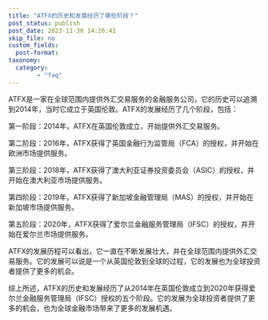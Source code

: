 ```yaml
---
title: "ATFX的历史和发展经历了哪些阶段？"
post_status: publish
post_date: 2023-11-30 14:26:41
skip_file: no
custom_fields: 
  post-format: 
taxonomy:
  category:
        - "faq"
---
```


ATFX是一家在全球范围内提供外汇交易服务的金融服务公司，它的历史可以追溯到2014年，当时它成立于英国伦敦。ATFX的发展经历了几个阶段，包括：

第一阶段：2014年，ATFX在英国伦敦成立，开始提供外汇交易服务。

第二阶段：2016年，ATFX获得了英国金融行为监管局（FCA）的授权，并开始在欧洲市场提供服务。

第三阶段：2018年，ATFX获得了澳大利亚证券投资委员会（ASIC）的授权，并开始在澳大利亚市场提供服务。

第四阶段：2019年，ATFX获得了新加坡金融管理局（MAS）的授权，并开始在新加坡市场提供服务。

第五阶段：2020年，ATFX获得了爱尔兰金融服务管理局（IFSC）的授权，并开始在爱尔兰市场提供服务。

ATFX的发展历程可以看出，它一直在不断发展壮大，并在全球范围内提供外汇交易服务。它的发展可以说是一个从英国伦敦到全球的过程，它的发展也为全球投资者提供了更多的机会。

综上所述，ATFX的历史和发展经历了从2014年在英国伦敦成立到2020年获得爱尔兰金融服务管理局（IFSC）授权的五个阶段。它的发展为全球投资者提供了更多的机会，也为全球金融市场带来了更多的发展机遇。
